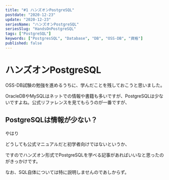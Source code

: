 ```yaml
---
title: "#1 ハンズオンPostgreSQL"
postdate: "2020-12-23"
update: "2020-12-23"
seriesName: "ハンズオンPostgreSQL"
seriesSlug: "HandsOnPostgreSQL"
tags: ["PostgreSQL"]
keywords: ["PostgresSQL", "Database", "DB", "OSS-DB", "資格"]
published: false
---
```


# ハンズオンPostgreSQL

OSS-DB試験の勉強を進めるうちに、学んだことを残しておこうと思いました。

OracleDBやMySQLはネットでの情報や書籍も多いですが、PostgreSQLは少ないですよね。公式リファレンスを見てもらうのが一番ですが、

## PostgreSQLは情報が少ない？

やはり

どうしても公式マニュアルだと初学者向けではないというか、

ですのでハンズオン形式でPostgreSQLを学べる記事があればいいなと思ったのがきっかけです。

なお、SQL自体については特に説明しませんのであしからず。
